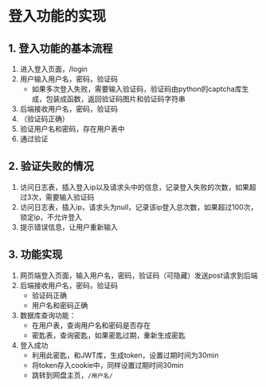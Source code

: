 # 登入功能的实现

## 1. 登入功能的基本流程

1. 进入登入页面，/login
2. 用户输入用户名，密码，验证码
    - 如果多次登入失败，需要输入验证码，验证码由python的captcha库生成，包装成函数，返回验证码图片和验证码字符串
3. 后端接收用户名，密码，验证码
4. （验证码正确）
4. 验证用户名和密码，存在用户表中
5. 通过验证

## 2. 验证失败的情况

1. 访问日志表，插入登入ip以及请求头中的信息，记录登入失败的次数，如果超过3次，需要输入验证码
2. 访问日志表，插入ip，请求头为null，记录该ip登入总次数，如果超过100次，锁定ip，不允许登入
3. 提示错误信息，让用户重新输入

## 3. 功能实现

1. 网页端登入页面，输入用户名，密码，验证码（可隐藏）发送post请求到后端
2. 后端接收用户名，密码，验证码
    - 验证码正确
    - 用户名和密码正确
3. 数据库查询功能：
    - 在用户表，查询用户名和密码是否存在
    - 密匙表，查询密匙，如果密匙过期，重新生成密匙
4. 登入成功
    - 利用此密匙，和JWT库，生成token，设置过期时间为30min
    - 将token存入cookie中，同样设置过期时间30min
    - 跳转到网盘主页，`/用户名/`
